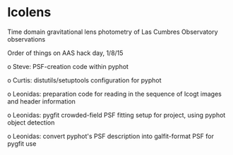 # lcolens
Time domain gravitational lens photometry of Las Cumbres Observatory observations

Order of things on AAS hack day, 1/8/15

o Steve: PSF-creation code within pyphot

o Curtis: distutils/setuptools configuration for pyphot

o Leonidas: preparation code for reading in the sequence of lcogt images and header information

o Leonidas: pygfit crowded-field PSF fitting setup for project, using pyphot object detection

o Leonidas: convert pyphot's PSF description into galfit-format PSF for pygfit use
